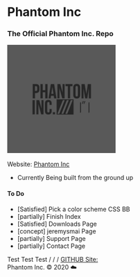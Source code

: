 # Phantom Inc
### The Official Phantom Inc. Repo
<img src="images/phantom_inc.JPG" width="250" height="250"></img>

Website: [Phantom Inc](https://www.phantominc.net)
* Currently Being built from the ground up

#### To Do
- [Satisfied] Pick a color scheme CSS BB
- [partially] Finish Index
- [Satisfied] Downloads Page
- [concept] jeremysmai Page
- [partially] Support Page
- [partially] Contact Page

Test Test Test
/    /    /
[GITHUB Site:](https://jeremysmai.github.io/phantominc)
<br>
Phantom Inc. &copy; 2020 :cloud:

